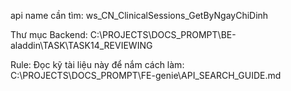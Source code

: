 api name cần tìm: ws_CN_ClinicalSessions_GetByNgayChiDinh

Thư mục Backend: C:\PROJECTS\DOCS_PROMPT\BE-aladdin\TASK\TASK14_REVIEWING

Rule: 
Đọc kỹ tài liệu này để nắm cách làm: C:\PROJECTS\DOCS_PROMPT\FE-genie\API_SEARCH_GUIDE.md